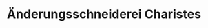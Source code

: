 ---
title: "Änderungsschneiderei Charistes"
url: /wetzlar/aenderungsschneiderei-charistes/
shop: Schneiderei
---